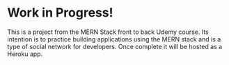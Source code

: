 # Work in Progress!

This is a project from the MERN Stack front to back Udemy course. Its intention is to practice building applications using the MERN stack and is a type of social network for developers. Once complete it will be hosted as a Heroku app.
